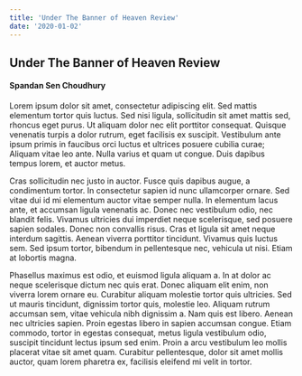 ```yaml
---
title: 'Under The Banner of Heaven Review'
date: '2020-01-02'
---
```


## Under The Banner of Heaven Review

####	Spandan Sen Choudhury

Lorem ipsum dolor sit amet, consectetur adipiscing elit. Sed mattis elementum tortor quis luctus. Sed nisi ligula, sollicitudin sit amet mattis sed, rhoncus eget purus. Ut aliquam dolor nec elit porttitor consequat. Quisque venenatis turpis a dolor rutrum, eget facilisis ex suscipit. Vestibulum ante ipsum primis in faucibus orci luctus et ultrices posuere cubilia curae; Aliquam vitae leo ante. Nulla varius et quam ut congue. Duis dapibus tempus lorem, et auctor metus.

Cras sollicitudin nec justo in auctor. Fusce quis dapibus augue, a condimentum tortor. In consectetur sapien id nunc ullamcorper ornare. Sed vitae dui id mi elementum auctor vitae semper nulla. In elementum lacus ante, et accumsan ligula venenatis ac. Donec nec vestibulum odio, nec blandit felis. Vivamus ultricies dui imperdiet neque scelerisque, sed posuere sapien sodales. Donec non convallis risus. Cras et ligula sit amet neque interdum sagittis. Aenean viverra porttitor tincidunt. Vivamus quis luctus sem. Sed ipsum tortor, bibendum in pellentesque nec, vehicula ut nisi. Etiam at lobortis magna.

Phasellus maximus est odio, et euismod ligula aliquam a. In at dolor ac neque scelerisque dictum nec quis erat. Donec aliquam elit enim, non viverra lorem ornare eu. Curabitur aliquam molestie tortor quis ultricies. Sed ut mauris tincidunt, dignissim tortor quis, molestie leo. Aliquam rutrum accumsan sem, vitae vehicula nibh dignissim a. Nam quis est libero. Aenean nec ultricies sapien. Proin egestas libero in sapien accumsan congue. Etiam commodo, tortor in egestas consequat, metus ligula vestibulum odio, suscipit tincidunt lectus ipsum sed enim. Proin a arcu vestibulum leo mollis placerat vitae sit amet quam. Curabitur pellentesque, dolor sit amet mollis auctor, quam lorem pharetra ex, facilisis eleifend mi velit in tortor.